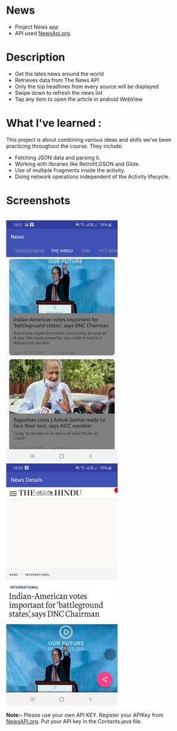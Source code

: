 # News
- Project News app
- API used [NewsApi.org](https://newsapi.org/).

# Description
- Get the lates news around the world 
- Retrieves data from The News API
- Only the top headlines from every source will be displayed
- Swipe down to refresh the news list
- Tap any item to open the article in android WebView

# What I've learned :
This project is about combining various ideas and skills we’ve been practicing throughout the course. They include:

- Fetching JSON data and parsing it.
- Working with libraries like Retrofit,GSON and Glide.
- Use of multiple Fragments inside the activity.
- Doing network operations independent of the Activity lifecycle.

# Screenshots
<br>  <img src="https://github.com/AnandSidd/News-master/blob/master/Screenshot_20200719-180138_News.jpg" height=650 width=300>
 <img src="https://github.com/AnandSidd/News-master/blob/master/Screenshot_20200719-180202_News.jpg" height=650 width=300></br>


**Note:-** Please use your own API KEY. Register your APIKey from [NewsAPI.org](https://newsapi.org). Put your API key in the Contants.java file.
